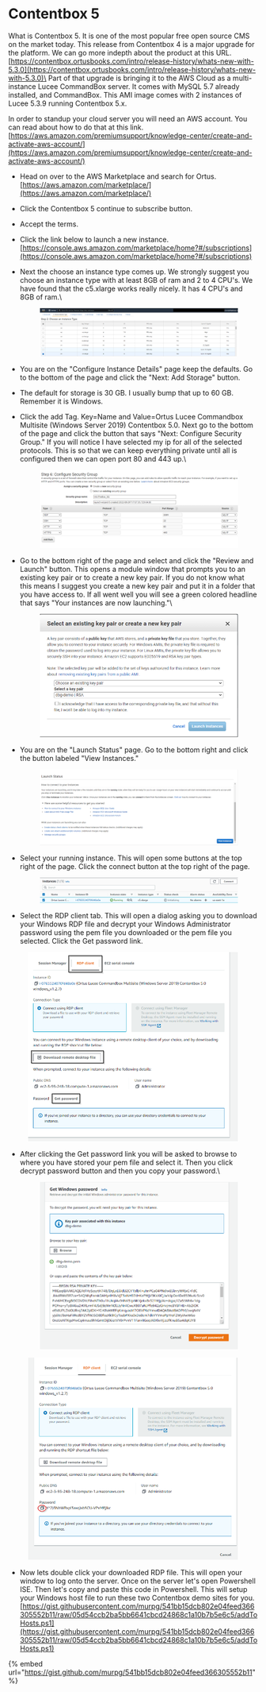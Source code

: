 # Contentbox 5

What is Contentbox 5. It is one of the most popular free open source CMS on the market today. This release from Contentbox 4 is a major upgrade for the platform. We can go more indepth about the product at this URL. [https://contentbox.ortusbooks.com/intro/release-history/whats-new-with-5.3.0](https://contentbox.ortusbooks.com/intro/release-history/whats-new-with-5.3.0)\
Part of that upgrade is bringing it to the AWS Cloud as a multi-instance Lucee CommandBox server. It comes with MySQL 5.7 already installed, and CommandBox. This AMI image comes with 2 instances of Lucee 5.3.9 running Contentbox 5.x.

In order to standup your cloud server you will need an AWS account. You can read about how to do that at this link.\
[https://aws.amazon.com/premiumsupport/knowledge-center/create-and-activate-aws-account/](https://aws.amazon.com/premiumsupport/knowledge-center/create-and-activate-aws-account/)

* Head on over to the AWS Marketplace and search for Ortus. [https://aws.amazon.com/marketplace/](https://aws.amazon.com/marketplace/)
* Click the Contentbox 5 continue to subscribe button.
* Accept the terms.
* Click the link below to launch a new instance.\
  [https://console.aws.amazon.com/marketplace/home?#/subscriptions](https://console.aws.amazon.com/marketplace/home?#/subscriptions)
*   Next the choose an instance type comes up. We strongly suggest you choose an instance type with at least 8GB of ram and 2 to 4 CPU's. We have found that the c5.xlarge works really nicely. It has 4 CPU's and 8GB of ram.\


    <figure><img src="../../../.gitbook/assets/c5xlarge.png" alt=""><figcaption></figcaption></figure>
* You are on the "Configure Instance Details" page keep the defaults. Go to the bottom of the page and click the "Next: Add Storage" button.&#x20;
* The default for storage is 30 GB. I usually bump that up to 60 GB. Remember it is Windows.
*   Click the add Tag. Key=Name and Value=Ortus Lucee Commandbox Multisite (Windows Server 2019) Contentbox 5.0. Next go to the bottom of the page and click the button that says "Next: Configure Security Group." If you will notice I have selected my ip for all of the selected protocols. This is so that we can keep everything private until all is configured then we can open port 80 and 443 up.\


    <figure><img src="../../../.gitbook/assets/security-group.png" alt=""><figcaption></figcaption></figure>


*   Go to the bottom right of the page and select and click the "Review and Launch" button. This opens a module window that prompts you to an existing key pair or to create a new key pair. If you do not know what this means I suggest you create a new key pair and put it in a folder that you have access to. If all went well you will see a green colored headline that says "Your instances are now launching."\


    <figure><img src="../../../.gitbook/assets/key-pair.png" alt=""><figcaption></figcaption></figure>


*   You are on the "Launch Status" page. Go to the bottom right and click the button labeled "View Instances."&#x20;

    <figure><img src="../../../.gitbook/assets/launch-status.png" alt=""><figcaption></figcaption></figure>


*   Select your running instance. This will open some buttons at the top right of the page. Click the connect button at the top right of the page.&#x20;

    <figure><img src="../../../.gitbook/assets/connect.png" alt=""><figcaption></figcaption></figure>
* Select the RDP client tab. This will open a dialog asking you to download your Windows RDP file and decrypt your Windows Administrator password using the pem file you downloaded or the pem file you selected. Click the Get password link.

<figure><img src="../../../.gitbook/assets/rdp.png" alt=""><figcaption></figcaption></figure>





*   After clicking the Get password link you will be asked to browse to where you have stored your pem file and select it. Then you click decrypt password button and then you copy your password.\


    <figure><img src="../../../.gitbook/assets/pw.png" alt=""><figcaption></figcaption></figure>





<figure><img src="../../../.gitbook/assets/getpw.png" alt=""><figcaption></figcaption></figure>



* Now lets double click your downloaded RDP file. This will open your window to log onto the server. Once on the server let's open Powershell ISE. Then let's copy and paste this code in Powershell. This will setup your Windows host file to run these two Contentbox demo sites for you.  [https://gist.githubusercontent.com/murpg/541bb15dcb802e04feed366305552b11/raw/05d54ccb2ba5bb6641cbcd24868c1a10b7b5e6c5/addToHosts.ps1](https://gist.githubusercontent.com/murpg/541bb15dcb802e04feed366305552b11/raw/05d54ccb2ba5bb6641cbcd24868c1a10b7b5e6c5/addToHosts.ps1)

{% embed url="https://gist.github.com/murpg/541bb15dcb802e04feed366305552b11" %}
